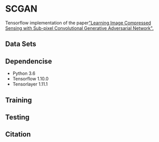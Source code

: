 # SCGAN
Tensorflow implementation of the paper["Learning Image Compressed Sensing with Sub-pixel Convolutional Generative Adversarial Network".](https://www.sciencedirect.com/science/article/pii/S003132031930353X)
## Data Sets

## Dependencise
* Python 3.6
* Tensorflow 1.10.0
* Tensorlayer 1.11.1
## Training
## Testing
## Citation
